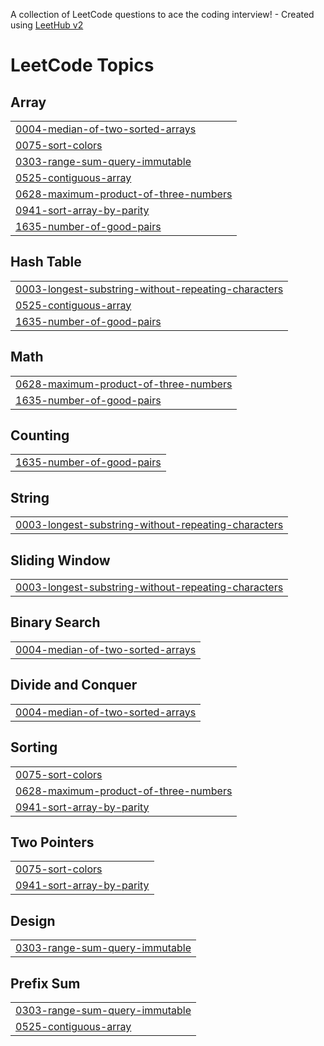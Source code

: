 A collection of LeetCode questions to ace the coding interview! - Created using [LeetHub v2](https://github.com/arunbhardwaj/LeetHub-2.0)
<!---LeetCode Topics Start-->
# LeetCode Topics
## Array
|  |
| ------- |
| [0004-median-of-two-sorted-arrays](https://github.com/Ankush-Matre/LeetCode-Questions/tree/master/0004-median-of-two-sorted-arrays) |
| [0075-sort-colors](https://github.com/Ankush-Matre/LeetCode-Questions/tree/master/0075-sort-colors) |
| [0303-range-sum-query-immutable](https://github.com/Ankush-Matre/LeetCode-Questions/tree/master/0303-range-sum-query-immutable) |
| [0525-contiguous-array](https://github.com/Ankush-Matre/LeetCode-Questions/tree/master/0525-contiguous-array) |
| [0628-maximum-product-of-three-numbers](https://github.com/Ankush-Matre/LeetCode-Questions/tree/master/0628-maximum-product-of-three-numbers) |
| [0941-sort-array-by-parity](https://github.com/Ankush-Matre/LeetCode-Questions/tree/master/0941-sort-array-by-parity) |
| [1635-number-of-good-pairs](https://github.com/Ankush-Matre/LeetCode-Questions/tree/master/1635-number-of-good-pairs) |
## Hash Table
|  |
| ------- |
| [0003-longest-substring-without-repeating-characters](https://github.com/Ankush-Matre/LeetCode-Questions/tree/master/0003-longest-substring-without-repeating-characters) |
| [0525-contiguous-array](https://github.com/Ankush-Matre/LeetCode-Questions/tree/master/0525-contiguous-array) |
| [1635-number-of-good-pairs](https://github.com/Ankush-Matre/LeetCode-Questions/tree/master/1635-number-of-good-pairs) |
## Math
|  |
| ------- |
| [0628-maximum-product-of-three-numbers](https://github.com/Ankush-Matre/LeetCode-Questions/tree/master/0628-maximum-product-of-three-numbers) |
| [1635-number-of-good-pairs](https://github.com/Ankush-Matre/LeetCode-Questions/tree/master/1635-number-of-good-pairs) |
## Counting
|  |
| ------- |
| [1635-number-of-good-pairs](https://github.com/Ankush-Matre/LeetCode-Questions/tree/master/1635-number-of-good-pairs) |
## String
|  |
| ------- |
| [0003-longest-substring-without-repeating-characters](https://github.com/Ankush-Matre/LeetCode-Questions/tree/master/0003-longest-substring-without-repeating-characters) |
## Sliding Window
|  |
| ------- |
| [0003-longest-substring-without-repeating-characters](https://github.com/Ankush-Matre/LeetCode-Questions/tree/master/0003-longest-substring-without-repeating-characters) |
## Binary Search
|  |
| ------- |
| [0004-median-of-two-sorted-arrays](https://github.com/Ankush-Matre/LeetCode-Questions/tree/master/0004-median-of-two-sorted-arrays) |
## Divide and Conquer
|  |
| ------- |
| [0004-median-of-two-sorted-arrays](https://github.com/Ankush-Matre/LeetCode-Questions/tree/master/0004-median-of-two-sorted-arrays) |
## Sorting
|  |
| ------- |
| [0075-sort-colors](https://github.com/Ankush-Matre/LeetCode-Questions/tree/master/0075-sort-colors) |
| [0628-maximum-product-of-three-numbers](https://github.com/Ankush-Matre/LeetCode-Questions/tree/master/0628-maximum-product-of-three-numbers) |
| [0941-sort-array-by-parity](https://github.com/Ankush-Matre/LeetCode-Questions/tree/master/0941-sort-array-by-parity) |
## Two Pointers
|  |
| ------- |
| [0075-sort-colors](https://github.com/Ankush-Matre/LeetCode-Questions/tree/master/0075-sort-colors) |
| [0941-sort-array-by-parity](https://github.com/Ankush-Matre/LeetCode-Questions/tree/master/0941-sort-array-by-parity) |
## Design
|  |
| ------- |
| [0303-range-sum-query-immutable](https://github.com/Ankush-Matre/LeetCode-Questions/tree/master/0303-range-sum-query-immutable) |
## Prefix Sum
|  |
| ------- |
| [0303-range-sum-query-immutable](https://github.com/Ankush-Matre/LeetCode-Questions/tree/master/0303-range-sum-query-immutable) |
| [0525-contiguous-array](https://github.com/Ankush-Matre/LeetCode-Questions/tree/master/0525-contiguous-array) |
<!---LeetCode Topics End-->